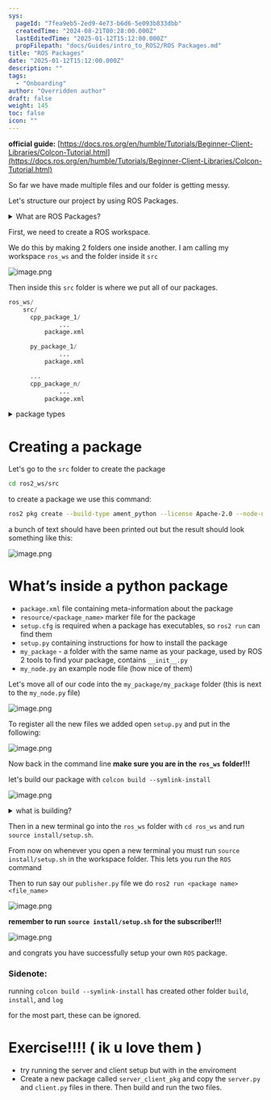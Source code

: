 ```yaml
---
sys:
  pageId: "7fea9eb5-2ed9-4e73-b6d6-5e093b833dbb"
  createdTime: "2024-08-21T00:28:00.000Z"
  lastEditedTime: "2025-01-12T15:12:00.000Z"
  propFilepath: "docs/Guides/intro_to_ROS2/ROS Packages.md"
title: "ROS Packages"
date: "2025-01-12T15:12:00.000Z"
description: ""
tags:
  - "Onboarding"
author: "Overridden author"
draft: false
weight: 145
toc: false
icon: ""
---
```


**official guide:** [https://docs.ros.org/en/humble/Tutorials/Beginner-Client-Libraries/Colcon-Tutorial.html](https://docs.ros.org/en/humble/Tutorials/Beginner-Client-Libraries/Colcon-Tutorial.html)

So far we have made multiple files and our folder is getting messy.

Let's structure our project by using ROS Packages.

<details>

<summary>What are ROS Packages?</summary>

ROS Packages are, as the name implies, packages of code that are highly sharable between ROS developers.

They consist of a folder, `package.xml` file, and source code

```python
      cpp_package_1/
		      ... imagine much code files here ..
          package.xml
```

</details>

First, we need to create a ROS workspace.

We do this by making 2 folders one inside another. I am calling my workspace `ros_ws` and the folder inside it `src`

![image.png](https://prod-files-secure.s3.us-west-2.amazonaws.com/d518164a-d88e-44d1-a4ee-3adb3bd8bce0/70706947-fd18-4537-a67b-e12946812d31/image.png?X-Amz-Algorithm=AWS4-HMAC-SHA256&X-Amz-Content-Sha256=UNSIGNED-PAYLOAD&X-Amz-Credential=ASIAZI2LB4662QMBP7MJ%2F20250207%2Fus-west-2%2Fs3%2Faws4_request&X-Amz-Date=20250207T210340Z&X-Amz-Expires=3600&X-Amz-Security-Token=IQoJb3JpZ2luX2VjEGUaCXVzLXdlc3QtMiJGMEQCIHm%2FRqjUSmDcEcPnN64X3kIy3wSBoal20SnR5a11o41KAiBv1JZGwpGTbTz48ClCxSY57PcYnVdAwLG5p%2F%2BJVhKLKir%2FAwh9EAAaDDYzNzQyMzE4MzgwNSIMEJKRv04H5fUwiyRpKtwDn9iTMg9TdZP75Du2%2FL77vCGi4APwubCR%2FCKKJTkuaJqfgh2x26D4jrIiEd3G1ssYFw9nutVlE5t4mZ6VEaOXF7zwZbyDEx45I5eqU4%2BC07t%2BoyuHkAGShpLBIc8YWbj928QdWgHll1N7aWi5eVM57pQO4%2F1veoz4IV66OF69drcU47W1mZEcCyxWcr2L9WFt2uImY0oHxqBs3f5oUha%2FleXZK3MHEB9UuBitdKLNVpWTQVBOgHUjOGU%2F8GmcRkQde03Axcln7dmCrFOxLXyFXLH6UESln71oqRaQNFdIdoLSsGwsS2CSlBs4fzkQKQ59AQ%2FwBmc%2BZJnfMjM1A1MECxOiT4xJM52FWXRtA7CamPybsgTbjmyCBHIqJPOplP1FP4J8rD%2FI4CFMs7pzR8IZHrxOFaODxrvM4%2Fzv55%2Fz9I%2BrwMXpYErkEWaAghhUze0k6fFe5FLTq45AeAPl8P6WkiaPmkRyMu1nlSFCODxqiO16Un6Km40vBhHKc%2BpZctfCJ%2BCm6lfS6CBEbj5bHvKOoLK7prxtiV2EUvTl72CV4OxoE%2FmWg6DoLTD%2BxpBKoV5mvGzbA8HiVb8Cvuyf3mwGhmGaN9w4fUgSUgx8Va5buvZmpDs%2BqFFequgR6nAw99SZvQY6pgHVlujBAxwRuzZzXZ21UFN0StFBbxDVYg97FA%2BUuOdN7ZNp%2BytSxGfGdGh1jNz4WSkHkwgM9Nr%2Bz3Icf7Nsyz6US92BMTwkgmtzWlH1F8WBvE3FA6Z7SZekt9oqO4OqKobSOGOU2jZUtZmjDCrDolcRzQTk9eNJZ8gCJsQGVnvhSTTejV8AkQPYQZYY2%2BAusZ7GoXtvp6vn3zhUjilU7FkRmyd%2Bdqy5&X-Amz-Signature=60f2b6c0c52a195bd5398a5d740cc56629e889f16b1905b09fdc7d03bd7f8e6d&X-Amz-SignedHeaders=host&x-id=GetObject)

Then inside this `src` folder is where we put all of our packages.

```python
ros_ws/
    src/
      cpp_package_1/
		      ...
          package.xml

      py_package_1/
		      ...
          package.xml

      ...
      cpp_package_n/
		      ...
          package.xml

```

<details>

<summary>package types</summary>

packages can be either `C++` or python.

the intern file structure is different for each but for this guide we will stick to creating python packages

</details>

# Creating a package

Let's go to the `src` folder to create the package

```bash
cd ros2_ws/src
```

to create a package we use this command:

```bash
ros2 pkg create --build-type ament_python --license Apache-2.0 --node-name my_node my_package
```

a bunch of text should have been printed out but the result should look something like this:

![image.png](https://prod-files-secure.s3.us-west-2.amazonaws.com/d518164a-d88e-44d1-a4ee-3adb3bd8bce0/e6cf1e3f-8512-4a3e-b131-079f800bf3e8/image.png?X-Amz-Algorithm=AWS4-HMAC-SHA256&X-Amz-Content-Sha256=UNSIGNED-PAYLOAD&X-Amz-Credential=ASIAZI2LB4662QMBP7MJ%2F20250207%2Fus-west-2%2Fs3%2Faws4_request&X-Amz-Date=20250207T210340Z&X-Amz-Expires=3600&X-Amz-Security-Token=IQoJb3JpZ2luX2VjEGUaCXVzLXdlc3QtMiJGMEQCIHm%2FRqjUSmDcEcPnN64X3kIy3wSBoal20SnR5a11o41KAiBv1JZGwpGTbTz48ClCxSY57PcYnVdAwLG5p%2F%2BJVhKLKir%2FAwh9EAAaDDYzNzQyMzE4MzgwNSIMEJKRv04H5fUwiyRpKtwDn9iTMg9TdZP75Du2%2FL77vCGi4APwubCR%2FCKKJTkuaJqfgh2x26D4jrIiEd3G1ssYFw9nutVlE5t4mZ6VEaOXF7zwZbyDEx45I5eqU4%2BC07t%2BoyuHkAGShpLBIc8YWbj928QdWgHll1N7aWi5eVM57pQO4%2F1veoz4IV66OF69drcU47W1mZEcCyxWcr2L9WFt2uImY0oHxqBs3f5oUha%2FleXZK3MHEB9UuBitdKLNVpWTQVBOgHUjOGU%2F8GmcRkQde03Axcln7dmCrFOxLXyFXLH6UESln71oqRaQNFdIdoLSsGwsS2CSlBs4fzkQKQ59AQ%2FwBmc%2BZJnfMjM1A1MECxOiT4xJM52FWXRtA7CamPybsgTbjmyCBHIqJPOplP1FP4J8rD%2FI4CFMs7pzR8IZHrxOFaODxrvM4%2Fzv55%2Fz9I%2BrwMXpYErkEWaAghhUze0k6fFe5FLTq45AeAPl8P6WkiaPmkRyMu1nlSFCODxqiO16Un6Km40vBhHKc%2BpZctfCJ%2BCm6lfS6CBEbj5bHvKOoLK7prxtiV2EUvTl72CV4OxoE%2FmWg6DoLTD%2BxpBKoV5mvGzbA8HiVb8Cvuyf3mwGhmGaN9w4fUgSUgx8Va5buvZmpDs%2BqFFequgR6nAw99SZvQY6pgHVlujBAxwRuzZzXZ21UFN0StFBbxDVYg97FA%2BUuOdN7ZNp%2BytSxGfGdGh1jNz4WSkHkwgM9Nr%2Bz3Icf7Nsyz6US92BMTwkgmtzWlH1F8WBvE3FA6Z7SZekt9oqO4OqKobSOGOU2jZUtZmjDCrDolcRzQTk9eNJZ8gCJsQGVnvhSTTejV8AkQPYQZYY2%2BAusZ7GoXtvp6vn3zhUjilU7FkRmyd%2Bdqy5&X-Amz-Signature=04618bc17a11dbc532b1268fe32df316a04f75f68908da688941acb5480a3612&X-Amz-SignedHeaders=host&x-id=GetObject)

# What’s inside a python package

- `package.xml` file containing meta-information about the package
- `resource/<package_name>` marker file for the package
- `setup.cfg` is required when a package has executables, so `ros2 run` can find them
- `setup.py` containing instructions for how to install the package
- `my_package` - a folder with the same name as your package, used by ROS 2 tools to find your package, contains `__init__.py`
- `my_node.py` an example node file (how nice of them)

Let's move all of our code into the `my_package/my_package` folder (this is next to the `my_node.py` file)

![image.png](https://prod-files-secure.s3.us-west-2.amazonaws.com/d518164a-d88e-44d1-a4ee-3adb3bd8bce0/9ce58f11-0da9-4d3e-b86d-506a9685d378/image.png?X-Amz-Algorithm=AWS4-HMAC-SHA256&X-Amz-Content-Sha256=UNSIGNED-PAYLOAD&X-Amz-Credential=ASIAZI2LB4662QMBP7MJ%2F20250207%2Fus-west-2%2Fs3%2Faws4_request&X-Amz-Date=20250207T210340Z&X-Amz-Expires=3600&X-Amz-Security-Token=IQoJb3JpZ2luX2VjEGUaCXVzLXdlc3QtMiJGMEQCIHm%2FRqjUSmDcEcPnN64X3kIy3wSBoal20SnR5a11o41KAiBv1JZGwpGTbTz48ClCxSY57PcYnVdAwLG5p%2F%2BJVhKLKir%2FAwh9EAAaDDYzNzQyMzE4MzgwNSIMEJKRv04H5fUwiyRpKtwDn9iTMg9TdZP75Du2%2FL77vCGi4APwubCR%2FCKKJTkuaJqfgh2x26D4jrIiEd3G1ssYFw9nutVlE5t4mZ6VEaOXF7zwZbyDEx45I5eqU4%2BC07t%2BoyuHkAGShpLBIc8YWbj928QdWgHll1N7aWi5eVM57pQO4%2F1veoz4IV66OF69drcU47W1mZEcCyxWcr2L9WFt2uImY0oHxqBs3f5oUha%2FleXZK3MHEB9UuBitdKLNVpWTQVBOgHUjOGU%2F8GmcRkQde03Axcln7dmCrFOxLXyFXLH6UESln71oqRaQNFdIdoLSsGwsS2CSlBs4fzkQKQ59AQ%2FwBmc%2BZJnfMjM1A1MECxOiT4xJM52FWXRtA7CamPybsgTbjmyCBHIqJPOplP1FP4J8rD%2FI4CFMs7pzR8IZHrxOFaODxrvM4%2Fzv55%2Fz9I%2BrwMXpYErkEWaAghhUze0k6fFe5FLTq45AeAPl8P6WkiaPmkRyMu1nlSFCODxqiO16Un6Km40vBhHKc%2BpZctfCJ%2BCm6lfS6CBEbj5bHvKOoLK7prxtiV2EUvTl72CV4OxoE%2FmWg6DoLTD%2BxpBKoV5mvGzbA8HiVb8Cvuyf3mwGhmGaN9w4fUgSUgx8Va5buvZmpDs%2BqFFequgR6nAw99SZvQY6pgHVlujBAxwRuzZzXZ21UFN0StFBbxDVYg97FA%2BUuOdN7ZNp%2BytSxGfGdGh1jNz4WSkHkwgM9Nr%2Bz3Icf7Nsyz6US92BMTwkgmtzWlH1F8WBvE3FA6Z7SZekt9oqO4OqKobSOGOU2jZUtZmjDCrDolcRzQTk9eNJZ8gCJsQGVnvhSTTejV8AkQPYQZYY2%2BAusZ7GoXtvp6vn3zhUjilU7FkRmyd%2Bdqy5&X-Amz-Signature=7bf60b06dc2af8243d6b67a8ef371bd379adc523f0d28cbd87f6d9a8ed947131&X-Amz-SignedHeaders=host&x-id=GetObject)

To register all the new files we added open `setup.py` and put in the following:

![image.png](https://prod-files-secure.s3.us-west-2.amazonaws.com/d518164a-d88e-44d1-a4ee-3adb3bd8bce0/1cd7c262-4cae-4496-9d75-c178537d24a2/image.png?X-Amz-Algorithm=AWS4-HMAC-SHA256&X-Amz-Content-Sha256=UNSIGNED-PAYLOAD&X-Amz-Credential=ASIAZI2LB4662QMBP7MJ%2F20250207%2Fus-west-2%2Fs3%2Faws4_request&X-Amz-Date=20250207T210340Z&X-Amz-Expires=3600&X-Amz-Security-Token=IQoJb3JpZ2luX2VjEGUaCXVzLXdlc3QtMiJGMEQCIHm%2FRqjUSmDcEcPnN64X3kIy3wSBoal20SnR5a11o41KAiBv1JZGwpGTbTz48ClCxSY57PcYnVdAwLG5p%2F%2BJVhKLKir%2FAwh9EAAaDDYzNzQyMzE4MzgwNSIMEJKRv04H5fUwiyRpKtwDn9iTMg9TdZP75Du2%2FL77vCGi4APwubCR%2FCKKJTkuaJqfgh2x26D4jrIiEd3G1ssYFw9nutVlE5t4mZ6VEaOXF7zwZbyDEx45I5eqU4%2BC07t%2BoyuHkAGShpLBIc8YWbj928QdWgHll1N7aWi5eVM57pQO4%2F1veoz4IV66OF69drcU47W1mZEcCyxWcr2L9WFt2uImY0oHxqBs3f5oUha%2FleXZK3MHEB9UuBitdKLNVpWTQVBOgHUjOGU%2F8GmcRkQde03Axcln7dmCrFOxLXyFXLH6UESln71oqRaQNFdIdoLSsGwsS2CSlBs4fzkQKQ59AQ%2FwBmc%2BZJnfMjM1A1MECxOiT4xJM52FWXRtA7CamPybsgTbjmyCBHIqJPOplP1FP4J8rD%2FI4CFMs7pzR8IZHrxOFaODxrvM4%2Fzv55%2Fz9I%2BrwMXpYErkEWaAghhUze0k6fFe5FLTq45AeAPl8P6WkiaPmkRyMu1nlSFCODxqiO16Un6Km40vBhHKc%2BpZctfCJ%2BCm6lfS6CBEbj5bHvKOoLK7prxtiV2EUvTl72CV4OxoE%2FmWg6DoLTD%2BxpBKoV5mvGzbA8HiVb8Cvuyf3mwGhmGaN9w4fUgSUgx8Va5buvZmpDs%2BqFFequgR6nAw99SZvQY6pgHVlujBAxwRuzZzXZ21UFN0StFBbxDVYg97FA%2BUuOdN7ZNp%2BytSxGfGdGh1jNz4WSkHkwgM9Nr%2Bz3Icf7Nsyz6US92BMTwkgmtzWlH1F8WBvE3FA6Z7SZekt9oqO4OqKobSOGOU2jZUtZmjDCrDolcRzQTk9eNJZ8gCJsQGVnvhSTTejV8AkQPYQZYY2%2BAusZ7GoXtvp6vn3zhUjilU7FkRmyd%2Bdqy5&X-Amz-Signature=d4d5a7cf8f69e4553b3e0605311b2109bb6cacb8403ffb95de29f7c3d0d430ab&X-Amz-SignedHeaders=host&x-id=GetObject)

Now back in the command line **make sure you are in the** **`ros_ws`** **folder!!!**

let's build our package with `colcon build --symlink-install`

![image.png](https://prod-files-secure.s3.us-west-2.amazonaws.com/d518164a-d88e-44d1-a4ee-3adb3bd8bce0/2f2a0d27-b173-48fd-b189-5f5c0ce65619/image.png?X-Amz-Algorithm=AWS4-HMAC-SHA256&X-Amz-Content-Sha256=UNSIGNED-PAYLOAD&X-Amz-Credential=ASIAZI2LB4662QMBP7MJ%2F20250207%2Fus-west-2%2Fs3%2Faws4_request&X-Amz-Date=20250207T210340Z&X-Amz-Expires=3600&X-Amz-Security-Token=IQoJb3JpZ2luX2VjEGUaCXVzLXdlc3QtMiJGMEQCIHm%2FRqjUSmDcEcPnN64X3kIy3wSBoal20SnR5a11o41KAiBv1JZGwpGTbTz48ClCxSY57PcYnVdAwLG5p%2F%2BJVhKLKir%2FAwh9EAAaDDYzNzQyMzE4MzgwNSIMEJKRv04H5fUwiyRpKtwDn9iTMg9TdZP75Du2%2FL77vCGi4APwubCR%2FCKKJTkuaJqfgh2x26D4jrIiEd3G1ssYFw9nutVlE5t4mZ6VEaOXF7zwZbyDEx45I5eqU4%2BC07t%2BoyuHkAGShpLBIc8YWbj928QdWgHll1N7aWi5eVM57pQO4%2F1veoz4IV66OF69drcU47W1mZEcCyxWcr2L9WFt2uImY0oHxqBs3f5oUha%2FleXZK3MHEB9UuBitdKLNVpWTQVBOgHUjOGU%2F8GmcRkQde03Axcln7dmCrFOxLXyFXLH6UESln71oqRaQNFdIdoLSsGwsS2CSlBs4fzkQKQ59AQ%2FwBmc%2BZJnfMjM1A1MECxOiT4xJM52FWXRtA7CamPybsgTbjmyCBHIqJPOplP1FP4J8rD%2FI4CFMs7pzR8IZHrxOFaODxrvM4%2Fzv55%2Fz9I%2BrwMXpYErkEWaAghhUze0k6fFe5FLTq45AeAPl8P6WkiaPmkRyMu1nlSFCODxqiO16Un6Km40vBhHKc%2BpZctfCJ%2BCm6lfS6CBEbj5bHvKOoLK7prxtiV2EUvTl72CV4OxoE%2FmWg6DoLTD%2BxpBKoV5mvGzbA8HiVb8Cvuyf3mwGhmGaN9w4fUgSUgx8Va5buvZmpDs%2BqFFequgR6nAw99SZvQY6pgHVlujBAxwRuzZzXZ21UFN0StFBbxDVYg97FA%2BUuOdN7ZNp%2BytSxGfGdGh1jNz4WSkHkwgM9Nr%2Bz3Icf7Nsyz6US92BMTwkgmtzWlH1F8WBvE3FA6Z7SZekt9oqO4OqKobSOGOU2jZUtZmjDCrDolcRzQTk9eNJZ8gCJsQGVnvhSTTejV8AkQPYQZYY2%2BAusZ7GoXtvp6vn3zhUjilU7FkRmyd%2Bdqy5&X-Amz-Signature=15f1c80451ab980edddec8bdfbc83c3bf47650d7a5e5fbdfa03ce9d23fe97e05&X-Amz-SignedHeaders=host&x-id=GetObject)

<details>

<summary>what is building?</summary>

if you are a CS major at Rose-Hulman you will learn the answer to this in CSSE132

but TLDR; is it combines all the code files into one program that can be run easily 

</details>

Then in a new terminal go into the `ros_ws` folder with `cd ros_ws` and run `source install/setup.sh`. 

From now on whenever you open a new terminal you must run `source install/setup.sh` in the workspace folder. This lets you run the `ROS` command

Then to run say our `publisher.py` file we do `ros2 run <package name> <file_name>`

![image.png](https://prod-files-secure.s3.us-west-2.amazonaws.com/d518164a-d88e-44d1-a4ee-3adb3bd8bce0/4f4b1219-3a44-4632-aa0a-ce3471699f59/image.png?X-Amz-Algorithm=AWS4-HMAC-SHA256&X-Amz-Content-Sha256=UNSIGNED-PAYLOAD&X-Amz-Credential=ASIAZI2LB4662QMBP7MJ%2F20250207%2Fus-west-2%2Fs3%2Faws4_request&X-Amz-Date=20250207T210340Z&X-Amz-Expires=3600&X-Amz-Security-Token=IQoJb3JpZ2luX2VjEGUaCXVzLXdlc3QtMiJGMEQCIHm%2FRqjUSmDcEcPnN64X3kIy3wSBoal20SnR5a11o41KAiBv1JZGwpGTbTz48ClCxSY57PcYnVdAwLG5p%2F%2BJVhKLKir%2FAwh9EAAaDDYzNzQyMzE4MzgwNSIMEJKRv04H5fUwiyRpKtwDn9iTMg9TdZP75Du2%2FL77vCGi4APwubCR%2FCKKJTkuaJqfgh2x26D4jrIiEd3G1ssYFw9nutVlE5t4mZ6VEaOXF7zwZbyDEx45I5eqU4%2BC07t%2BoyuHkAGShpLBIc8YWbj928QdWgHll1N7aWi5eVM57pQO4%2F1veoz4IV66OF69drcU47W1mZEcCyxWcr2L9WFt2uImY0oHxqBs3f5oUha%2FleXZK3MHEB9UuBitdKLNVpWTQVBOgHUjOGU%2F8GmcRkQde03Axcln7dmCrFOxLXyFXLH6UESln71oqRaQNFdIdoLSsGwsS2CSlBs4fzkQKQ59AQ%2FwBmc%2BZJnfMjM1A1MECxOiT4xJM52FWXRtA7CamPybsgTbjmyCBHIqJPOplP1FP4J8rD%2FI4CFMs7pzR8IZHrxOFaODxrvM4%2Fzv55%2Fz9I%2BrwMXpYErkEWaAghhUze0k6fFe5FLTq45AeAPl8P6WkiaPmkRyMu1nlSFCODxqiO16Un6Km40vBhHKc%2BpZctfCJ%2BCm6lfS6CBEbj5bHvKOoLK7prxtiV2EUvTl72CV4OxoE%2FmWg6DoLTD%2BxpBKoV5mvGzbA8HiVb8Cvuyf3mwGhmGaN9w4fUgSUgx8Va5buvZmpDs%2BqFFequgR6nAw99SZvQY6pgHVlujBAxwRuzZzXZ21UFN0StFBbxDVYg97FA%2BUuOdN7ZNp%2BytSxGfGdGh1jNz4WSkHkwgM9Nr%2Bz3Icf7Nsyz6US92BMTwkgmtzWlH1F8WBvE3FA6Z7SZekt9oqO4OqKobSOGOU2jZUtZmjDCrDolcRzQTk9eNJZ8gCJsQGVnvhSTTejV8AkQPYQZYY2%2BAusZ7GoXtvp6vn3zhUjilU7FkRmyd%2Bdqy5&X-Amz-Signature=e293b59bafcd934a0e40c3a7be4150f742ebe132e4a8b11c6171354b62266896&X-Amz-SignedHeaders=host&x-id=GetObject)

**remember to run** **`source install/setup.sh`** **for the subscriber!!!**

![image.png](https://prod-files-secure.s3.us-west-2.amazonaws.com/d518164a-d88e-44d1-a4ee-3adb3bd8bce0/02121119-dad4-49ec-8356-c956108b4243/image.png?X-Amz-Algorithm=AWS4-HMAC-SHA256&X-Amz-Content-Sha256=UNSIGNED-PAYLOAD&X-Amz-Credential=ASIAZI2LB4662QMBP7MJ%2F20250207%2Fus-west-2%2Fs3%2Faws4_request&X-Amz-Date=20250207T210340Z&X-Amz-Expires=3600&X-Amz-Security-Token=IQoJb3JpZ2luX2VjEGUaCXVzLXdlc3QtMiJGMEQCIHm%2FRqjUSmDcEcPnN64X3kIy3wSBoal20SnR5a11o41KAiBv1JZGwpGTbTz48ClCxSY57PcYnVdAwLG5p%2F%2BJVhKLKir%2FAwh9EAAaDDYzNzQyMzE4MzgwNSIMEJKRv04H5fUwiyRpKtwDn9iTMg9TdZP75Du2%2FL77vCGi4APwubCR%2FCKKJTkuaJqfgh2x26D4jrIiEd3G1ssYFw9nutVlE5t4mZ6VEaOXF7zwZbyDEx45I5eqU4%2BC07t%2BoyuHkAGShpLBIc8YWbj928QdWgHll1N7aWi5eVM57pQO4%2F1veoz4IV66OF69drcU47W1mZEcCyxWcr2L9WFt2uImY0oHxqBs3f5oUha%2FleXZK3MHEB9UuBitdKLNVpWTQVBOgHUjOGU%2F8GmcRkQde03Axcln7dmCrFOxLXyFXLH6UESln71oqRaQNFdIdoLSsGwsS2CSlBs4fzkQKQ59AQ%2FwBmc%2BZJnfMjM1A1MECxOiT4xJM52FWXRtA7CamPybsgTbjmyCBHIqJPOplP1FP4J8rD%2FI4CFMs7pzR8IZHrxOFaODxrvM4%2Fzv55%2Fz9I%2BrwMXpYErkEWaAghhUze0k6fFe5FLTq45AeAPl8P6WkiaPmkRyMu1nlSFCODxqiO16Un6Km40vBhHKc%2BpZctfCJ%2BCm6lfS6CBEbj5bHvKOoLK7prxtiV2EUvTl72CV4OxoE%2FmWg6DoLTD%2BxpBKoV5mvGzbA8HiVb8Cvuyf3mwGhmGaN9w4fUgSUgx8Va5buvZmpDs%2BqFFequgR6nAw99SZvQY6pgHVlujBAxwRuzZzXZ21UFN0StFBbxDVYg97FA%2BUuOdN7ZNp%2BytSxGfGdGh1jNz4WSkHkwgM9Nr%2Bz3Icf7Nsyz6US92BMTwkgmtzWlH1F8WBvE3FA6Z7SZekt9oqO4OqKobSOGOU2jZUtZmjDCrDolcRzQTk9eNJZ8gCJsQGVnvhSTTejV8AkQPYQZYY2%2BAusZ7GoXtvp6vn3zhUjilU7FkRmyd%2Bdqy5&X-Amz-Signature=08b95895c550b0e3e71cd52bf08c5cc2560cc71b13630b19594127d8f7005bb6&X-Amz-SignedHeaders=host&x-id=GetObject)

and congrats you have successfully setup your own `ROS` package.

### Sidenote:

running `colcon build --symlink-install` has created other folder `build`, `install`, and `log`

for the most part, these can be ignored.

# Exercise!!!! ( ik u love them )

- try running the server and client setup but with in the enviroment
- Create a new package called `server_client_pkg` and copy the `server.py` and `client.py` files in there. Then build and run the two files.
